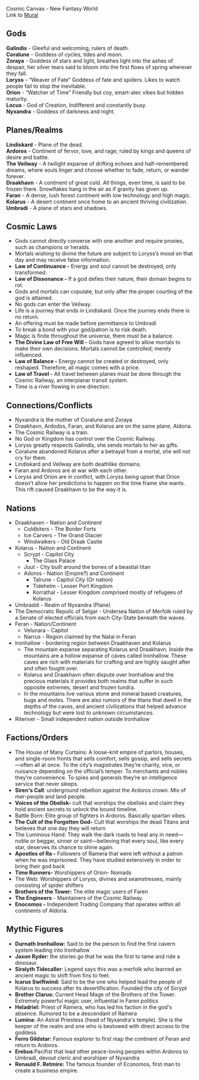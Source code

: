 Cosmic Canvas \- New Fantasy World  
Link to [Mural](https://app.mural.co/t/digitallotus9965/m/digitallotus9965/1746272006278/ba82f868f204fb732a84d435aeb6b27ae6fb4838)

## Gods

**Galindis** \- Gleeful and welcoming, rulers of death.  
**Coralune** \- Goddess of cycles, tides and moon.  
**Zoraya** \- Goddess of stars and light, breathes light into the ashes of despair, her silver tears said to bloom into the first flows of spring wherever they fall.  
**Loryss** \- “Weaver of Fate” Goddess of fate and spiders. Likes to watch people fail to stop the inevitable.  
**Orion** \- “Watcher of Time” Friendly but coy, smart-alec vibes but hidden maturity.  
**Locus** \- God of Creation, Indifferent and constantly busy.  
**Nyxandra** \- Goddess of darkness and night.

## Planes/Realms

**Lindiskard** \- Plane of the dead.  
**Ardoros** \- Continent of fervor, love, and rage; ruled by kings and queens of desire and battle.  
**The Veilway** \- A twilight expanse of drifting echoes and half-remembered dreams, where souls linger and choose whether to fade, return, or wander forever.  
**Draakhavn** \- A continent of great cold. All things, even time, is said to be frozen there. Snowflakes hang in the air as if gravity has given up.  
**Faran** \- A dense, lush forest continent with low technology and high magic.  
**Kolarus** \- A desert continent once home to an ancient thriving civilization.  
**Umbradi** \- A plane of stars and shadows.

## Cosmic Laws

* Gods cannot directly converse with one another and require proxies, such as champions or heralds.  
* Mortals wishing to divine the future are subject to Loryss’s mood on that day and may receive false information.  
* **Law of Continuance \-** Energy and soul cannot be destroyed, only transformed.  
* **Law of Dissonance \-** If a god defies their nature, their domain begins to rot.  
* Gods and mortals can copulate, but only after the proper courting of the god is attained.  
* No gods can enter the Veilway.  
* Life is a journey that ends in Lindiskard. Once the journey ends there is no return.  
* An offering must be made before permittance to Umbradi  
* To break a bond with your god/patron is to risk death.  
* Magic is finite throughout the universe, there must be a balance.  
* **The Divine Law of Free Will \-** Gods have agreed to allow mortals to make their own decisions. Mortals cannot be controlled; merely influenced.  
* **Law of Balance \-** Energy cannot be created or destroyed, only reshaped. Therefore, all magic comes with a price.  
* **Law of Travel \-** All travel between planes must be done through the Cosmic Railway, an interplanar transit system.  
* Time is a river flowing in one direction.

## Connections/Conflicts

* Nyxandra is the mother of Coralune and Zoraya  
* Draakhavn, Ardodos, Faran, and Kolarus are on the same plane, Aldoria.  
* The Cosmic Railway is a train.  
* No God or Kingdom has control over the Cosmic Railway.  
* Loryss greatly respects Galindis, she sends mortals to her as gifts.  
* Coralune abandoned Kolarus after a betrayal from a mortal, she will not cry for them.  
* Lindiskard and Veilway are both deathlike domains.  
* Faran and Ardoros are at war with each other.  
* Loryss and Orion are in conflict, with Loryss being upset that Orion doesn’t allow her predictions to happen on the time frame she wants. This rift caused Draakhavn to be the way it is.

## Nations

* Draakhaven \- Nation and Continent  
  * Coldbiters \- The Border Forts  
  * Ice Carvers \- The Grand Glacier  
  * Windwalkers \- Old Draak Castle  
* Kolarus \- Nation and Continent  
  * Scrypt \- Capitol City  
    * The Glass Palace  
  * Juut \- City built around the bones of a beastial titan  
  * Adoros \- Nation (Empire?) and Continent  
    * Talrune \- Capitol City (Or nation)  
    * Tidehelm \- Lesser Port Kingdom  
    * Korrathal \- Lesser Kingdom comprised mostly of refugees of Kolarus  
* Umbraddi \- Realm of Nyxandra (Plane)  
* The Democratic Repulic of Selgar \- Undersea Nation of Merfolk ruled by a Senate of elected officials from each City-State beneath the waves.  
* Feran \- Nation/Continent   
  * Velunara \- Capitol  
  * Narrus \- Region claimed by the Natai in Feran  
* Ironhallow \- bordering region between Draakhaven and Kolarus  
  * The mountain expanse separating Kolarus and Draakhavn. Inside the mountains are a hollow expanse of caves called Ironhallow. These caves are rich with materials for crafting and are highly saught after and often fought over.   
  * Kolarus and Draakhavn often dispute over Ironhallow and the precious materials it provides both realms that suffer in such opposite extremes, desert and frozen tundra.   
  * In the mountains live various stone and mineral based creatures, bugs and moles. There are also rumors of the titans that dwell in the depths of the caves, and ancient civilizations that helped advance technology but were lost to unknown circumstances.   
* Riteriver \- Small independent nation outside Ironhallow

## Factions/Orders

* The House of Many Curtains: A loose-knit empire of parlors, houses, and single-room fronts that sells comfort, sells gossip, and sells secrets—often all at once. To the city’s magistrates they’re charity, vice, or nuisance depending on the official’s temper. To merchants and nobles they’re convenience. To spies and generals they’re an intelligence service that never sleeps.  
* **Siren's Call**: underground rebellion against the Ardoros crown. Mix of mer-people and land people.  
* **Voices of the Obelisk-** cult that worships the obelisks and claim they hold ancient secrets to unlock the bound timeline.   
* Battle Born: Elite group of fighters in Ardoros. Basically spartan vibes.   
* **The Cult of the Forgotten God-** Cult that worships the dead Titans and believes that one day they will return  
* The Luminous Hand: They walk the dark roads to heal any in need—noble or beggar, sinner or saint—believing that every soul, like every star, deserves its chance to shine again.  
* **Apostles of Ra \-** Followers of Ramera that were left without a patron when he was imprisoned. They have studied extensively in order to bring their god back  
* **Time Runners-** Worshippers of Orion- Nomads  
* The Web: Worshippers of Loryss, divines and seamstresses, mainly consisting of spider shifters  
* **Brothers of the Tower:** The elite magic users of Faren  
* **The Engineers** \- Maintainers of the Cosmic Railway.  
* **Enocomos \-** Independent Trading Company that operates within all continents of Aldoria.

## Mythic Figures

* **Durnath Ironhallow:** Said to be the person to find the first cavern system leading into Ironhallow  
* **Jaxon Ryder:** the stories go that he was the first to tame and ride a dinosaur.   
* **Siralyth Tidecaller**: Legend says this was a merfolk who learned an ancient magic to shift from fins to feet.   
* **Icarus Swiftwind:** Said to be the one who helped lead the people of Kolarus to success after its desertification. Founded the city of Scrypt  
* **Brother Clarus:** Current Head Mage of the Brothers of the Tower. Extremely powerful magic user, influential in Faren politics  
* **Heladriel:** Priest of Ramera, who has led his faction in the god's absence. Rumored to be a descendant of Ramera  
* **Lumina:** An Astral Priestess (head of Nyxandra's temple). She is the keeper of the realm and one who is bestowed with direct access to the goddess  
* **Ferro Gildstar:** Famous explorer to first map the continent of Feran and return to Ardoros.  
* **Erebus**:Pacifist that lead other peace-loving peoples within Ardoros to Umbradi, devout cleric and worshiper of Nyxandra   
* **Renauld F. Retmire:** The famous founder of Economos, first man to create a business empire.